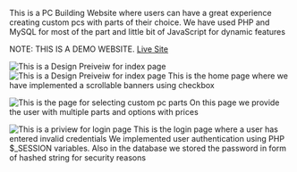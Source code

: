This is a PC Building Website where users can have a great experience creating custom pcs with parts of their choice.
We have used PHP and MySQL for most of the part and little bit of JavaScript for dynamic features

NOTE: THIS IS A DEMO WEBSITE.
[Live Site](http://pcbuilding.42web.io/home.php) 

![This is a Design Preiveiw for index page](./design/Index1.JPG)
![This is a Design Preiveiw for index page](./design/Index2.JPG)
This is the home page where we have implemented a scrollable banners using checkbox

![This is the page for selecting custom pc parts](./design/options.JPG)
On this page we provide the user with multiple parts and options with prices

![This is a priview for login page](./design/login.JPG)
This is the login page where a user has entered invalid credentials
We implemented user authentication using PHP $\_SESSION variables.
Also in the database we stored the password in form of hashed string for security reasons
